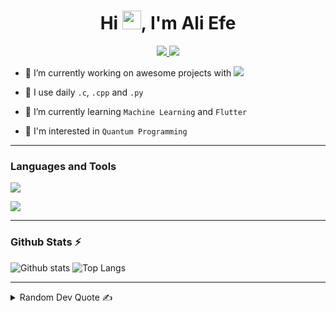 <h1 align="center">Hi <img src="https://media.giphy.com/media/hvRJCLFzcasrR4ia7z/giphy.gif" width="30" height="30">, I'm Ali Efe</h1>

<p align="center">

<a href="http://www.aliefekaragul.com" target="_blank" rel="noopener noreferrer">
<img src="https://img.shields.io/badge/aliefekaragul.com-2e3a66?style=for-the-badge&logo=About.me&logoColor=white">
</a>
  
<a href="mailto:info@aliefekaragul.com">
<img src="https://img.shields.io/badge/Mail_Me-1a2038?style=for-the-badge&logo=gmail&logoColor=white">
</a>
  
</p>

- 🔭 I’m currently working on awesome projects with <a href="https://github.com/map-apps"><img src="https://img.shields.io/badge/Map.-303030?style=for-the-badge"></a>

- 🚀 I use daily ```.c```, ```.cpp``` and ```.py```

- 🌱 I’m currently learning ```Machine Learning``` and ```Flutter```

- 🤔 I'm interested in ```Quantum Programming```



<hr> 
  
<p align="left">
<h3>Languages and Tools</h3>
  
<img src="https://skillicons.dev/icons?i=py,c,cpp,fortran,tensorflow,flutter,firebase,unity,processing">
</p>

<p align="left"><img src="https://www.codewars.com/users/A713F3/badges/small"></p>

<hr>

<p align="left">
<h3>Github Stats ⚡</h3>
  
 ![Github stats](https://github-readme-stats.vercel.app/api?username=A713F3&theme=blueberry&count_private=true&hide_border=true&line_height=20)
 ![Top Langs](https://github-readme-stats.vercel.app/api/top-langs/?username=A713F3&layout=compact&theme=blueberry&count_private=true&hide_border=true&hide=javascript,shaderlab,html,css,hlsl,jupyter%20notebook,c%23)
</p>

<hr>

<details>
<summary>Random Dev Quote ✍️</summary>
  
<p align="left"><img src="https://quotes-github-readme.vercel.app/api?type=horizontal&theme=radical"></p>
</details>
